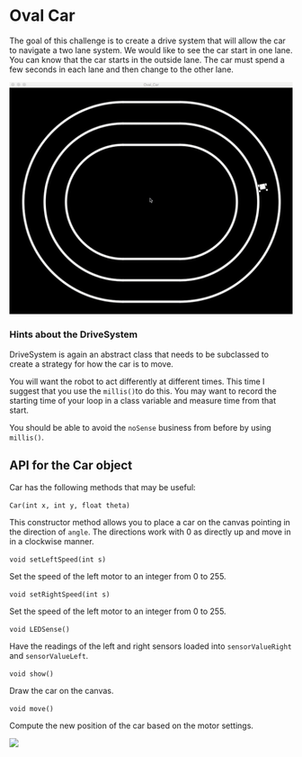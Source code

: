 # Oval Car

The goal of this challenge is to create a drive system that will allow the car to navigate a two lane system. We would like to see the car start in one lane. You can know that the car starts in the outside lane. The car must spend a few seconds in each lane and then change to the other lane.

![GIF of Oval Car Solution](https://github.com/Choate-Robotics/Oval_Car/blob/master/OvalCarsolution.gif)


### Hints about the DriveSystem

DriveSystem is again an abstract class that needs to be subclassed to create a strategy for how the car is to move.

You will want the robot to act differently at different times. This time I suggest that you use the `millis()`to do this. You may want to record the starting time of your loop in a class variable and measure time from that start.

You should be able to avoid the `noSense` business from before by using `millis()`.


## API for the Car object

Car has the following methods that may be useful:

`Car(int x, int y, float theta)`

This constructor method allows you to place a car on the canvas pointing in the direction of `angle`. The directions work with 0 as directly up and move in in a clockwise manner.

`void setLeftSpeed(int s)`

Set the speed of the left motor to an integer from 0 to 255.

`void setRightSpeed(int s)`

Set the speed of the left motor to an integer from 0 to 255.

`void LEDSense()`

Have the readings of the left and right sensors loaded into `sensorValueRight` and `sensorValueLeft`.

`void show()`

Draw the car on the canvas.

`void move()`

Compute the new position of the car based on the motor settings.

![](https://imgs.xkcd.com/comics/success.png)
